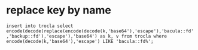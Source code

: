 # replace key by name

`insert into trocla select encode(decode(replace(encode(decode(k,'base64'),'escape'),'bacula::fd','backup::fd'),'escape'),'base64') as k, v from trocla where encode(decode(k,'base64'),'escape') LIKE 'bacula::fd%';`
